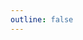 ```yaml
---
outline: false
---
```

<script setup>
  import { drumtower } from './song_data.js'
import CustomComponent from './CustomComponent.vue'
</script>
<CustomComponent :currentSong="drumtower"/>
<style>
.VPDoc {
  padding-top: 0 !important;
}
</style>
